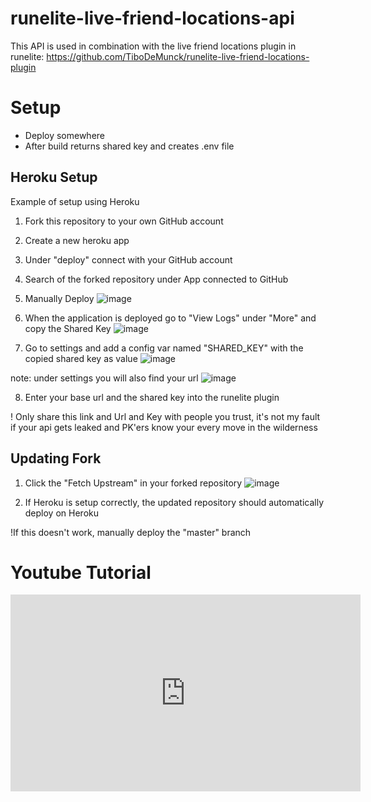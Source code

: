 # runelite-live-friend-locations-api
This API is used in combination with the live friend locations plugin in runelite: https://github.com/TiboDeMunck/runelite-live-friend-locations-plugin

# Setup
- Deploy somewhere 
- After build returns shared key and creates .env file

## Heroku Setup
Example of setup using Heroku

1) Fork this repository to your own GitHub account
2) Create a new heroku app
3) Under "deploy" connect with your GitHub account
4) Search of the forked repository under App connected to GitHub
5) Manually Deploy
![image](https://user-images.githubusercontent.com/46536105/137190410-595425a5-a7b2-4925-978e-740d4a30b252.png)

6) When the application is deployed go to "View Logs" under "More" and copy the Shared Key
![image](https://user-images.githubusercontent.com/46536105/137190865-ce1508e3-b2f1-46ec-a640-e620260aca06.png)

7) Go to settings and add a config var named "SHARED_KEY" with the copied shared key as value
![image](https://user-images.githubusercontent.com/46536105/137191099-44ebc769-9d5e-47a5-8b0d-3796b0f61e70.png)

note: under settings you will also find your url
![image](https://user-images.githubusercontent.com/46536105/137191199-8dfa2572-f0b2-42ee-aee3-e1248d67f110.png)

8) Enter your base url and the shared key into the runelite plugin

! Only share this link and Url and Key with people you trust, it's not my fault if your api gets leaked and PK'ers know your every move in the wilderness

## Updating Fork
1) Click the "Fetch Upstream" in your forked repository
![image](https://user-images.githubusercontent.com/46536105/175146130-8537604b-6af6-4ad0-a48a-c5b8ac93e347.png)

2) If Heroku is setup correctly, the updated repository should automatically deploy on Heroku

!If this doesn't work, manually deploy the "master" branch

# Youtube Tutorial
<iframe width="560" height="315" src="https://www.youtube.com/embed/eMgULNYfU1k" title="YouTube video player" frameborder="0" allow="accelerometer; autoplay; clipboard-write; encrypted-media; gyroscope; picture-in-picture" allowfullscreen></iframe>
